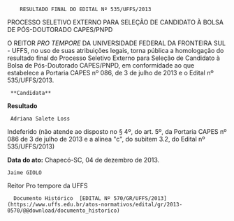         RESULTADO FINAL DO EDITAL Nº 535/UFFS/2013  

PROCESSO SELETIVO EXTERNO PARA SELEÇÃO DE CANDIDATO À BOLSA DE PÓS-DOUTORADO CAPES/PNPD

 O REITOR *PRO TEMPORE* DA UNIVERSIDADE FEDERAL DA FRONTEIRA SUL - UFFS, no uso de suas atribuições legais, torna pública a homologação do resultado final do Processo Seletivo Externo para Seleção de Candidato à Bolsa de Pós-Doutorado CAPES/PNPD, em conformidade ao que estabelece a Portaria CAPES nº 086, de 3 de julho de 2013 e o Edital nº 535/UFFS/2013.

     **Candidata** 

   **Resultado** 

     Adriana Salete Loss

   Indeferido (não atende ao disposto no § 4º, do art. 5º, da Portaria CAPES nº 086 de 3 de julho de 2013 e a alínea "c", do subitem 3.2, do Edital nº 535/UFFS/2013)

      

  

   **Data do ato:** Chapecó-SC, 04 de dezembro de 2013.   
 

    Jaime GIOLO   
 Reitor Pro tempore da UFFS 

      Documento Histórico  [EDITAL Nº 570/GR/UFFS/2013](https://www.uffs.edu.br/atos-normativos/edital/gr/2013-0570/@@download/documento_historico)     
      